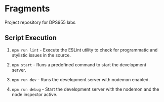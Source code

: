 # Fragments

Project repository for DPS955 labs.

## Script Execution

1. `npm run lint` - Execute the ESLint utility to check for programmatic and stylistic issues in the source.

2. `npm start` - Runs a predefined command to start the development server.

3. `npm run dev` - Runs the development server with nodemon enabled.

4. `npm run debug` - Start the development server with the nodemon and the node inspector active.
